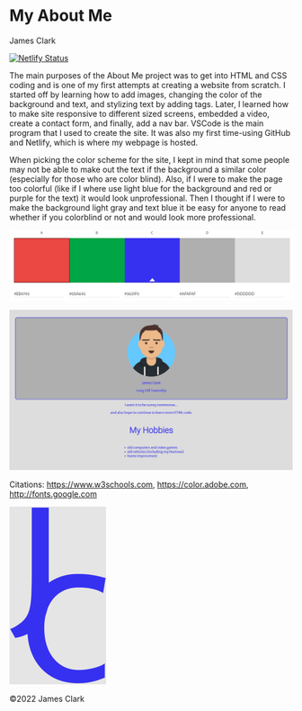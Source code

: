 # My About Me

James Clark

[![Netlify Status](https://api.netlify.com/api/v1/badges/ca3cc302-efff-4934-a9c1-13012576e6fc/deploy-status)](https://app.netlify.com/sites/about-me-jclark01/deploys) 

The main purposes of the About Me project was to get into HTML and CSS coding and is one of my first attempts at creating a website from scratch. I started off by learning how to add images, changing the color of the background and text, and stylizing text by adding tags. Later, I learned how to make site responsive to different sized screens, embedded a video, create a contact form, and finally, add a nav bar. VSCode is the main program that I used to create the site. It was also my first time-using GitHub and Netlify, which is where my webpage is hosted.

When picking the color scheme for the site, I kept in mind that some people may not be able to make out the text if the background a similar color (especially for those who are color blind). Also, if I were to make the page too colorful (like if I where use light blue for the background and red or purple for the text) it would look unprofessional. Then I thought if I were to make the background light gray and text blue it be easy for anyone to read whether if you colorblind or not and would look more professional.

![Color Schume used for webpage](img/color-scheme.jpg)

![Webpage with color scheme](img/page-with-color-scheme.jpg)

Citations:
https://www.w3schools.com, https://color.adobe.com, http://fonts.google.com

![Logo](img/jc-logo.svg)

©2022 James Clark